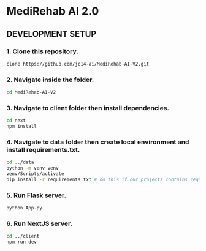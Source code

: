 # MediRehab AI 2.0
## DEVELOPMENT SETUP

### 1. Clone this repository.
```bash
clone https://github.com/jc14-ai/MediRehab-AI-V2.git
```
### 2. Navigate inside the folder.
```bash
cd MediRehab-AI-V2
```
### 3. Navigate to client folder then install dependencies.
```bash
cd next
npm install
```
### 4. Navigate to data folder then create local environment and install requirements.txt.
```bash
cd ../data
python -m venv venv
venv/Scripts/activate
pip install -r requirements.txt # do this if our projects contains requirements.txt already
```
### 5. Run Flask server.
```bash
python App.py
```
### 6. Run NextJS server.
```bash
cd ../client
npm run dev
```
